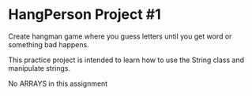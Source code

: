 # HangPerson Project #1

Create hangman game where you guess letters until you get word or something bad
happens.

This practice project is intended to learn how to use the String class and
manipulate strings.

No ARRAYS in this assignment



